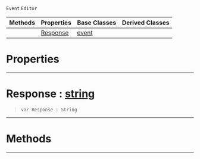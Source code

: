  `Event` `Editor`



|Methods|Properties|Base Classes|Derived Classes|
|---|---|---|---|
| |[ Response](https://github.com/ZilchEngine/ZilchDocs/blob/master/code_reference/class_reference/bugreporterresponse.markdown#response-zilch-engine-doc)|[event](https://github.com/ZilchEngine/ZilchDocs/blob/master/code_reference/class_reference/event.markdown)| |


 #  Properties


---  
 #  Response : [string](https://github.com/ZilchEngine/ZilchDocs/blob/master/code_reference/nada_base_types/string.markdown)

> 
> ``` lang=cpp, name=Nada
> var Response : String


---  
 #  Methods


---  
 

 
